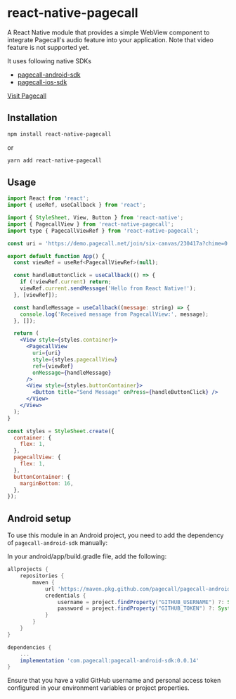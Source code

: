 # react-native-pagecall

A React Native module that provides a simple WebView component to integrate Pagecall's audio feature into your application. Note that video feature is not supported yet.  

It uses following native SDKs  

- [pagecall-android-sdk](https://github.com/pagecall/pagecall-android-sdk)
- [pagecall-ios-sdk](https://github.com/pagecall/pagecall-ios-sdk)

[Visit Pagecall](https://pagecall.com)

## Installation

```sh
npm install react-native-pagecall
```

or 

```sh
yarn add react-native-pagecall
```

## Usage

```jsx
import React from 'react';
import { useRef, useCallback } from 'react';

import { StyleSheet, View, Button } from 'react-native';
import { PagecallView } from 'react-native-pagecall';
import type { PagecallViewRef } from 'react-native-pagecall';

const uri = 'https://demo.pagecall.net/join/six-canvas/230417a?chime=0';

export default function App() {
  const viewRef = useRef<PagecallViewRef>(null);

  const handleButtonClick = useCallback(() => {
    if (!viewRef.current) return;
    viewRef.current.sendMessage('Hello from React Native!');
  }, [viewRef]);

  const handleMessage = useCallback((message: string) => {
    console.log('Received message from PagecallView:', message);
  }, []);

  return (
    <View style={styles.container}>
      <PagecallView
        uri={uri}
        style={styles.pagecallView}
        ref={viewRef}
        onMessage={handleMessage}
      />
      <View style={styles.buttonContainer}>
        <Button title="Send Message" onPress={handleButtonClick} />
      </View>
    </View>
  );
}

const styles = StyleSheet.create({
  container: {
    flex: 1,
  },
  pagecallView: {
    flex: 1,
  },
  buttonContainer: {
    marginBottom: 16,
  },
});
```

## Android setup

To use this module in an Android project, you need to add the dependency of `pagecall-android-sdk` manually:  

In your android/app/build.gradle file, add the following:  

```groovy
allprojects {
    repositories {
        maven {
            url 'https://maven.pkg.github.com/pagecall/pagecall-android-sdk'
            credentials {
                username = project.findProperty("GITHUB_USERNAME") ?: System.getenv("GITHUB_USERNAME")
                password = project.findProperty("GITHUB_TOKEN") ?: System.getenv("GITHUB_TOKEN")
            }
        }
    }
}

dependencies {
    ...
    implementation 'com.pagecall:pagecall-android-sdk:0.0.14'
}

```

Ensure that you have a valid GitHub username and personal access token configured in your environment variables or project properties.
